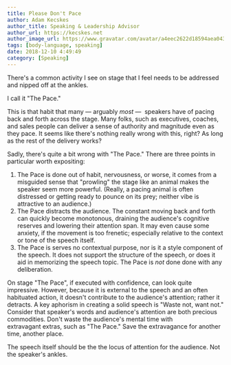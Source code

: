 ```yaml
---
title: Please Don't Pace
author: Adam Kecskes
author_title: Speaking & Leadership Advisor
author_url: https://kecskes.net
author_image_url: https://www.gravatar.com/avatar/a4eec2622d18594aea04310ae3ec577c
tags: [body-language, speaking]
date: 2018-12-10 4:49:49
category: [Speaking]
---
```


<p>There's a common activity I see on stage that I feel needs to be addressed and nipped off at the ankles.</p>
<p>I call it "The Pace."</p>


<p>This is that habit that many — arguably <em>most</em> —  speakers have of pacing back and forth across the stage. Many folks, such as executives, coaches, and sales people can deliver a sense of authority and magnitude even as they pace. It seems like there's nothing really wrong with this, right? As long as the rest of the delivery works?</p>

<!--truncate-->

<p>Sadly, there's quite a bit wrong with "The Pace." There are three points in particular worth expositing:</p>
<ol>
<li>The Pace is done out of habit, nervousness, or worse, it comes from a misguided sense that "prowling" the stage like an animal makes the speaker seem more powerful. (Really, a pacing animal is often distressed or getting ready to pounce on its prey; neither vibe is attractive to an audience.)</li>
<li>The Pace distracts the audience. The constant moving back and forth can quickly become monotonous, draining the audience's cognitive reserves and lowering their attention span. It may even cause some anxiety, if the movement is too frenetic; especially relative to the context or tone of the speech itself.</li>
<li>The Pace is serves no contextual purpose, nor is it a style component of the speech. It does not support the structure of the speech, or does it aid in memorizing the speech topic. The Pace is <em>not </em>done done with any deliberation.</li>
</ol>
<p>On stage "The Pace", if executed with confidence, can look quite impressive. However, because it is external to the speech and an often habituated action, it doesn't contribute to the audience's attention; rather it detracts. A key aphorism in creating a solid speech is "Waste not, want not." Consider that speaker's words and audience's attention are both precious commodities. Don't waste the audience's mental time with extravagant extras, such as "The Pace." Save the extravagance for another time, another place.</p>
<p>The speech itself should be the the locus of attention for the audience. Not the speaker's ankles.</p>
